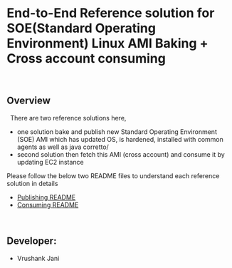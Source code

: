 # End-to-End Reference solution for SOE(Standard Operating Environment) Linux AMI Baking + Cross account consuming

&nbsp;
## Overview 
&nbsp;
There are two reference solutions here, 
- one solution bake and publish new Standard Operating Environment (SOE) AMI which has updated OS, is hardened, installed with common agents as well as java corretto/
- second solution then fetch this AMI (cross account) and consume it by updating EC2 instance

Please follow the below two README files to understand each reference solution in details

- [Publishing README](publishing/README.md)
- [Consuming README](consuming/README.md)

&nbsp;
## Developer:
* Vrushank Jani